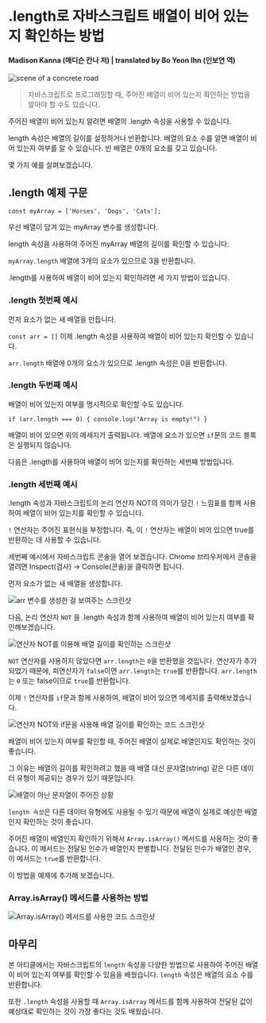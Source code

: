 # .length로 자바스크립트 배열이 비어 있는지 확인하는 방법
#### Madison Kanna (매디슨 칸나 저) | translated by Bo Yeon Ihn (인보연 역)

![scene of a concrete road](https://www.freecodecamp.org/news/content/images/size/w2000/2020/09/road-690087_1920.jpg)

> 자바스크립트로 프로그래밍할 때, 주어진 배열이 비어 있는지 확인하는 방법을 알아야 할 수도 있습니다.

주어진 배열이 비어 있는지 알려면 배열의 .length 속성을 사용할 수 있습니다. 


length 속성은 배열의 길이를 설정하거나 반환합니다. 배열의 요소 수를 알면 배열이 비어 있는지 여부를 알 수 있습니다. 빈 배열은 0개의 요소를 갖고 있습니다. 


몇 가지 예를 살펴보겠습니다. 

## .length 예제 구문 
`const myArray = ['Horses', 'Dogs', 'Cats'];`

우선 배열이 담겨 있는 myArray 변수를 생성합니다. 

length 속성을 사용하여 주어진 myArray 배열의 길이를 확인할 수 있습니다: 

`myArray.length`
배열에 3개의 요소가 있으므로 3을 반환합니다.

.length를 사용하여 배열이 비어 있는지 확인하려면 세 가지 방법이 있습니다.

### .length 첫번째 예시 
먼저 요소가 없는 새 배열을 만듭니다. 

`const arr = []`
이제 .length 속성을 사용하여 배열이 비어 있는지 확인할 수 있습니다. 

`arr.length`
배열에 0개의 요소가 있으므로 .length 속성은 0을 반환합니다. 


### .length 두번째 예시 
배열이 비어 있는지 여부를 명시적으로 확인할 수도 있습니다. 

`if (arr.length === 0) { console.log("Array is empty!") }`

배열이 비어 있으면 위의 메세지가 출력됩니다. 배열에 요소가 있으면 `if`문의 코드 블록은 실행되지 않습니다. 

다음은 .length를 사용하여 배열이 비어 있는지를 확인하는 세번째 방법입니다. 

### .length 세번째 예시 
.length 속성과 자바스크립트의 논리 연산자 NOT의 의미가 담긴 `!` 느낌표를 함께 사용하여 배열이 비어 있는지를 확인할 수 있습니다. 

`!` 연산자는 주어진 표현식을 부정합니다. 즉, 이 `!` 연산자는 배열이 비어 있으면 true를 반환하는 데 사용할 수 있습니다. 

세번째 예시에서 자바스크립트 콘솔을 열어 보겠습니다. Chrome 브라우저에서 콘솔을 열려면 Inspect(검사) -> Console(콘솔)을 클릭하면 됩니다. 

먼저 요소가 없는 새 배열을 생성합니다. 

![arr 변수를 생성한 걸 보여주는 스크린샷](https://www.freecodecamp.org/news/content/images/2020/10/image.png)

다음, 논리 연산자 `NOT` 을 .length 속성과 함께 사용하여 배열이 비어 있는지 여부를 확인해보겠습니다. 

![연산자 NOT를 이용해 배열 길이를 확인하는 스크린샷](https://www.freecodecamp.org/news/content/images/2020/10/Screen-Shot-2020-09-30-at-5.29.35-PM.png)

`NOT` 연산자를 사용하지 않았다면 `arr.length`는 `0`을 반환했을 것입니다. 연산자가 추가되었기 때문에, 피연산자가 `false`이면 `arr.length`는 `true`를 반환합니다. `arr.length`는 `0` 또는 false이므로 `true`를 반환합니다.

이제 `!` 연산자를 `if`문과 함께 사용하여, 배열이 비어 있으면 메세지를 출력해보겠습니다.

![연산자 NOT와 if문을 사용해 배열 길이를 확인하는 코드 스크린샷](https://www.freecodecamp.org/news/content/images/2020/10/image-2.png)

배열이 비어 있는지 여부를 확인할 때, 주어진 배열이 실제로 배열인지도 확인하는 것이 좋습니다. 

그 이유는 배열의 길이를 확인하려고 했을 때 배열 대신 문자열(string) 같은 다른 데이터 유형이 제공되는 경우가 있기 때문입니다.

![배열이 아닌 문자열이 주어진 상황](https://www.freecodecamp.org/news/content/images/2020/10/image-7.png)

`length 속성`은 다른 데이터 유형에도 사용될 수 있기 때문에 배열이 실제로 예상한 배열인지 확인하는 것이 좋습니다. 

주어진 배열이 배열인지 확인하기 위해서 `Array.isArray()` 메서드를 사용하는 것이 좋습니다. 이 메서드는 전달된 인수가 배열인지 판별합니다. 전달된 인수가 배열인 경우, 이 메서드는 `true`를 반환합니다. 

이 방법을 예제에 추가해 보겠습니다. 


### Array.isArray() 메서드를 사용하는 방법
![Array.isArray() 메서드를 사용한 코드 스크린샷](https://www.freecodecamp.org/news/content/images/2020/10/image-3.png)


## 마무리
본 아티클에서는 자바스크립트의 `length` 속성을 다양한 방법으로 사용하여 주어진 배열이 비어 있는지 여부를 확인할 수 있음을 배웠습니다. `length` 속성은 배열의 요소 수를 반환합니다.

또한 `.length` 속성을 사용할 때 `Array.isArray` 메서드를 함께 사용하여 전달된 값이 예상대로 확인하는 것이 가장 좋다는 것도 배웠습니다. 
